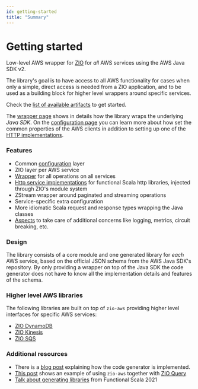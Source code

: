 ```yaml
---
id: getting-started
title: "Summary"
---
```


# Getting started

Low-level AWS wrapper for [ZIO](https://zio.dev) for _all_ AWS services using the AWS Java SDK v2.

The library's goal is to have access to all AWS functionality for cases when only a simple, direct access is
needed from a ZIO application, and to be used as a building block for higher level wrappers around specific services.

Check the [list of available artifacts](overview_artifacts) to get started. 

The [wrapper page](overview_wrappers) shows in details how the library wraps the underlying _Java SDK_. On the [configuration page](overview_config) you
can learn more about how set the common properties of the AWS clients in addition to setting up one of the [HTTP implementations](overview_http).

### Features
- Common [configuration](overview_config) layer
- ZIO layer per AWS service
- [Wrapper](overview_wrappers) for all operations on all services
- [Http service implementations](overview_http) for functional Scala http libraries, injected through ZIO's module system
- ZStream wrapper around paginated and streaming operations
- Service-specific extra configuration
- More idiomatic Scala request and response types wrapping the Java classes
- [Aspects](overview_aspects) to take care of additional concerns like logging, metrics, circuit breaking, etc.

### Design
The library consists of a core module and one generated library for _each_ AWS service, based on the official JSON
schema from the AWS Java SDK's repository. By only providing a wrapper on top of the Java SDK the code
generator does not have to know all the implementation details and features of the schema. 

### Higher level AWS libraries
The following libraries are built on top of `zio-aws` providing higher level interfaces for specific AWS services:

- [ZIO DynamoDB](https://github.com/zio/zio-dynamodb)
- [ZIO Kinesis](https://github.com/svroonland/zio-kinesis)
- [ZIO SQS](https://github.com/zio/zio-sqs)

### Additional resources

- There is a [blog post](https://vigoo.github.io/posts/2020-09-23-zioaws-code-generation.html) explaining how the code generator is implemented.
- [This post](https://vigoo.github.io/posts/2020-11-01-zioaws-zioquery.html) shows an example of using `zio-aws` together with [ZIO Query](https://zio.github.io/zio-query/) 
- [Talk about generating libraries](https://www.youtube.com/watch?v=HCPTmytex3U) from Functional Scala 2021
